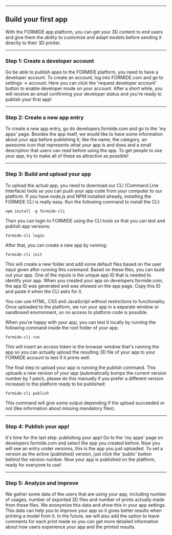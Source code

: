 
---
## Build your first app
With the FORMIDE app platform, you can get your 3D content to end users and give them the ability to customize and adapt models before sending it directly to their 3D printer.

---
### Step 1: Create a developer account
Go be able to publish apps to the FORMIDE platform, you need to have a developer account. To create an account, log into FORMIDE.com and go to settings -> account. Here you can click the 'request developer account' button to enable developer mode on your account. After a short while, you will receive an email confirming your developer status and you're ready to publish your first app!

---
### Step 2: Create a new app entry
To create a new app entry, go do developers.formide.com and go to the 'my apps' page.
Besides the app itself, we would like to have some information about your app before publishing it, like the name, the category, an awesome icon that represents what your app is and does and a small description that users can read before using the app. To get people to use your app, try to make all of these as attractive as possible!

---
### Step 3: Build and upload your app
To upload the actual app, you need to download our CLI (Command Line Interface) tools so you can push your app code from your computer to our platform. If you have node.js and NPM installed already, installing the FORMIDE CLI is really easy. Run the following command to install the CLI:

```
npm install -g formide-cli
```

Then you can login to FORMIDE using the CLI tools so that you can test and publish app versions:

```
formide-cli login
```

After that, you can create a new app by running:

```
formide-cli init
```

This will create a new folder and add some default files based on the user input given after running this command. Based on these files, you can build out your app. One of the inputs is the unique app ID that is needed to identify your app. When you created your app on developers.formide.com, the app ID was generated and was showed on the app page. Copy this ID and paste it when the CLI asks for it.

You can use HTML, CSS and JavaScript without restrictions to functionality. Once uploaded to the platform, we run your app in a separate window or sandboxed environment, so no access to platform code is possible.

When you're happy with your app, you can test it locally by running the following command inside the root folder of your app:

```
formide-cli run
```

This will insert an access token in the browser window that's running the app so you can actually upload the resulting 3D file of your app to your FORMIDE account to test if it prints well.

The final step to upload your app is running the publish command. This uploads a new version of your app (automatically bumps the current version number by 1 patch, please do this manually if you prefer a different version increase) to the platform ready to be published:

```
formide-cli publish
```

This command will give some output depending if the upload succeeded or not (like information about missing mandatory files).

---
### Step 4: Publish your app!
It's time for the last step: publishing your app! Go to the 'my apps' page on developers.formide.com and select the app you created before. Now you will see an entry under versions, this is the app you just uploaded. To set a version as the active (published) version, just click the 'public' button behind the version number. Now your app is published on the platform, ready for everyone to use!

---
### Step 5: Analyze and improve
We gather some data of the users that are using your app, including number of usages, number of exported 3D files and number of prints actually made from these files. We anonymize this data and show this in your app settings. This data can help you to improve your app so it gives better results when printing a model from it. In the future, we will also add the option to leave comments for each print made so you can get more detailed information about how users experience your app and the printed results.
